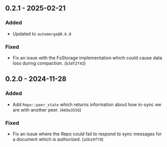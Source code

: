 ## 0.2.1 - 2025-02-21

### Added

* Updated to `automerge@0.6.0`

### Fixed

* Fix an issue with the FsStorage implementation which could cause
  data loss during compaction. (`b3df2f43`)

## 0.2.0 - 2024-11-28

### Added

* Add `Repo::peer_state` which returns information about how in-sync we are
  with another peer. (`469a3556`)

### Fixed

* Fix an issue where the Repo could fail to respond to sync messages for a
  document which is authorized. (`a5b19f79`)
